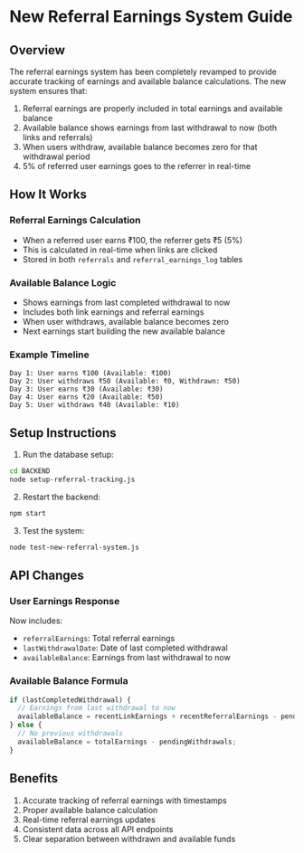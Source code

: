 # New Referral Earnings System Guide

## Overview

The referral earnings system has been completely revamped to provide accurate tracking of earnings and available balance calculations. The new system ensures that:

1. Referral earnings are properly included in total earnings and available balance
2. Available balance shows earnings from last withdrawal to now (both links and referrals)
3. When users withdraw, available balance becomes zero for that withdrawal period
4. 5% of referred user earnings goes to the referrer in real-time

## How It Works

### Referral Earnings Calculation
- When a referred user earns ₹100, the referrer gets ₹5 (5%)
- This is calculated in real-time when links are clicked
- Stored in both `referrals` and `referral_earnings_log` tables

### Available Balance Logic
- Shows earnings from last completed withdrawal to now
- Includes both link earnings and referral earnings
- When user withdraws, available balance becomes zero
- Next earnings start building the new available balance

### Example Timeline
```
Day 1: User earns ₹100 (Available: ₹100)
Day 2: User withdraws ₹50 (Available: ₹0, Withdrawn: ₹50)
Day 3: User earns ₹30 (Available: ₹30)
Day 4: User earns ₹20 (Available: ₹50)
Day 5: User withdraws ₹40 (Available: ₹10)
```

## Setup Instructions

1. Run the database setup:
```bash
cd BACKEND
node setup-referral-tracking.js
```

2. Restart the backend:
```bash
npm start
```

3. Test the system:
```bash
node test-new-referral-system.js
```

## API Changes

### User Earnings Response
Now includes:
- `referralEarnings`: Total referral earnings
- `lastWithdrawalDate`: Date of last completed withdrawal
- `availableBalance`: Earnings from last withdrawal to now

### Available Balance Formula
```javascript
if (lastCompletedWithdrawal) {
  // Earnings from last withdrawal to now
  availableBalance = recentLinkEarnings + recentReferralEarnings - pendingWithdrawals;
} else {
  // No previous withdrawals
  availableBalance = totalEarnings - pendingWithdrawals;
}
```

## Benefits

1. Accurate tracking of referral earnings with timestamps
2. Proper available balance calculation
3. Real-time referral earnings updates
4. Consistent data across all API endpoints
5. Clear separation between withdrawn and available funds 
